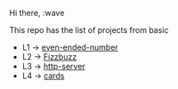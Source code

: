 Hi there, :wave


This repo has the list of projects from basic
- L1 -> [even-ended-number](even-ended-number/)
- L2 -> [Fizzbuzz](Fizzbuzz/)
- L3 -> [http-server](http-server/)
- L4 -> [cards](cards/) 
